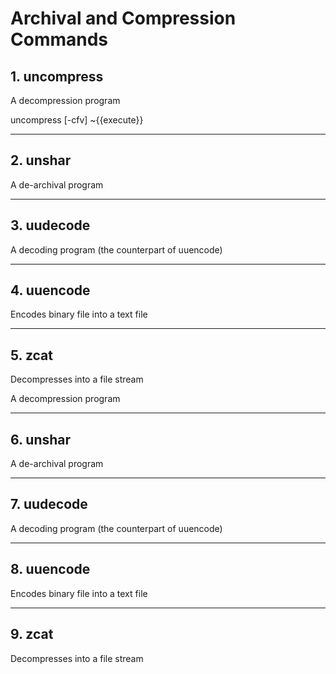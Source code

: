 # Archival and Compression Commands

## 1. uncompress 

A decompression program

uncompress [-cfv] ~{{execute}}
_______________________________________________________________
## 2. unshar

A de-archival program

______________________________________________________________

## 3. uudecode

A decoding program (the counterpart of uuencode)
______________________________________________________________

## 4. uuencode

Encodes binary file into a text file
______________________________________________________________

## 5. zcat

Decompresses into a file stream

A decompression program
______________________________________________________________

## 6. unshar

A de-archival program
______________________________________________________________

## 7. uudecode

A decoding program (the counterpart of uuencode)
______________________________________________________________

## 8. uuencode

Encodes binary file into a text file
______________________________________________________________

## 9. zcat

Decompresses into a file stream

